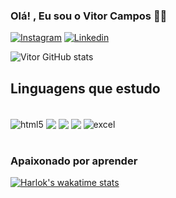 ### Olá! , Eu sou o Vitor Campos 🤙🏾

[![Instagram](https://img.shields.io/badge/Instagram-E4405F?style=for-the-badge&logo=instagram&logoColor=white)](https://www.instagram.com/vitorsilva.nodejs/)
[![Linkedin](https://img.shields.io/badge/LinkedIn-0077B5?style=for-the-badge&logo=linkedin&logoColor=white)](https://www.linkedin.com/in/vitor-campos-6b47a2289/)

![Vitor GitHub stats](https://github-readme-stats.vercel.app/api?username=vitorCamoos&show_icons=true&theme=synthwave)

## Linguagens que estudo 

<div style="display: inline_block"><br/>
<img align="center" alt="html5" src="https://img.shields.io/badge/HTML5-E34F26?style=for-the-badge&logo=html5&logoColor=white"> 
<img align="center" alt"css3" src="https://img.shields.io/badge/CSS3-1572B6?style=for-the-badge&logo=css3&logoColor=whitelogoColor=white">
<img align="center" alt"C#" src="https://img.shields.io/badge/C%23-239120?style=for-the-badge&logo=c-sharp&logoColor=white">
<img align="center" alt"Mysql" src="https://img.shields.io/badge/MySQL-00000F?style=for-the-badge&logo=mysql&logoColor=white">
<img align="center" alt="excel" src="https://img.shields.io/badge/Microsoft_Excel-217346?style=for-the-badge&logo=microsoft-excel&logoColor=white">
</div><br/>

### Apaixonado por aprender 

[![Harlok's wakatime stats](https://github-readme-stats.vercel.app/api/wakatime?username=ffflabs)](https://github.com/vitorCamoos/github-readme-stats)



